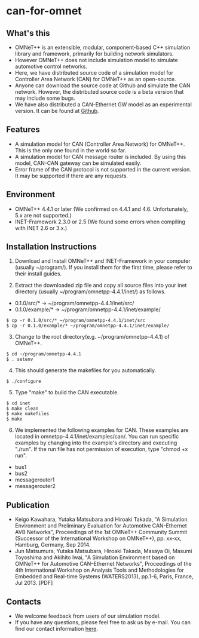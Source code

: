 # can-for-omnet

## What's this

- OMNeT++ is an extensible, modular, component-based C++ simulation library and framework, primarily for building network simulators.
- However OMNeT++ does not include simulation model to simulate automotive control networks. 
- Here, we have distributed source code of a simulation model for Controller Area Network (CAN) for OMNeT++ as an open-source.
- Anyone can download the source code at Github and simulate the CAN network. However, the distributed source code is a beta version that may include some bugs.
- We have also distributed a CAN-Ethernet GW model as an experimental version. It can be found at [Github](https://github.com/YutakaMatsubara/can-ethernet-gw-for-omnet).

## Features

- A simulation model for CAN (Controller Area Network) for OMNeT++. This is the only one found in the world so far.
- A simulation model for CAN message router is included. By using this model, CAN-CAN gateway can be simulated easily.
- Error frame of the CAN protocol is not supported in the current version. It may be supported if there are any requests.

## Environment

- OMNeT++ 4.4.1 or later (We confirmed on 4.4.1 and 4.6. Unfortunately, 5.x are not supported.)
- INET-Framework 2.3.0 or 2.5 (We found some errors when compiling with INET 2.6 or 3.x.) 

## Installation Instructions

1. Download and Install OMNeT++ and INET-Framework in your computer (usually ~/program/). If you install them for the first time, please refer to their install guides.

2. Extract the downloaded zip file and copy all source files into your inet directory (usually ~/program/omnetpp-4.4.1/inet/) as follows.

- 0.1.0/src/* -> ~/program/omnetpp-4.4.1/inet/src/
- 0.1.0/example/* -> ~/program/omnetpp-4.4.1/inet/example/

```
$ cp -r 0.1.0/src/* ~/program/omnetpp-4.4.1/inet/src
$ cp -r 0.1.0/example/* ~/program/omnetpp-4.4.1/inet/example/
```

3. Change to the root directory(e.g. ~/program/omnetpp-4.4.1) of OMNeT++.

```
$ cd ~/program/omnetpp-4.4.1
$ . setenv
```

4. This should generate the makefiles for you automatically.

```
$ ./configure
```
5. Type "make" to build the CAN executable.

```
$ cd inet
$ make clean
$ make makefiles
$ make
```

6. We implemented the following examples for CAN. These examples are located in omnetpp-4.4.1/inet/examples/can/. You can run specific examples by changing into the example's directory and executing "./run". If the run file has not permission of execution, type "chmod +x run".
- bus1
- bus2
- messagerouter1
- messagerouter2

## Publication
- Keigo Kawahara, Yutaka Matsubara and Hiroaki Takada, "A Simulation Environment and Preliminary Evaluation for Automotive CAN-Ethernet AVB Networks", Proceedings of the 1st OMNeT++ Community Summit (Successor of the International Workshop on OMNeT++), pp. xx-xx, Hamburg, Germany, Sep 2014.
- Jun Matsumura, Yutaka Matsubara, Hiroaki Takada, Masaya Oi, Masumi Toyoshima and Akihito Iwai, "A Simulation Environment based on OMNeT++ for Automotive CAN–Ethernet Networks", Proceedings of the 4th International Workshop on Analysis Tools and Methodologies for Embedded and Real-time Systems (WATERS2013), pp.1-6, Paris, France, Jul 2013. [PDF]

## Contacts
- We welcome feedback from users of our simulation model.
- If you have any questions, please feel free to ask us by e-mail. You can find our contact information [here](https://sites.google.com/site/yutakaertl/profile-e).
